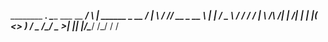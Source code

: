 ________                      _____.__
\_____  \___  __ ____________/ ____\  |   ______  _  __
 /   |   \  \/ // __ \_  __ \   __\|  |  /  _ \ \/ \/ /
/    |    \   /\  ___/|  | \/|  |  |  |_(  <_> )     /
\_______  /\_/  \___  >__|   |__|  |____/\____/ \/\_/
        \/          \/

